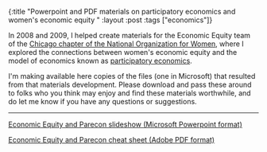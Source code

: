 {:title "Powerpoint and PDF materials on participatory economics and women's economic equity "
:layout :post
:tags  ["economics"]}

In 2008 and 2009, I helped create materials for the Economic Equity team of
the [Chicago chapter of the National Organization for Women](http://www.chicagonow.org), where I explored the connections
between women's economic equity and the model of economics known as [participatory economics](http://www.parecon.org).  
  
I'm making available here copies of the files (one in Microsoft) that resulted
from that materials development. Please download and pass these around to
folks who you think may enjoy and find these materials worthwhile, and do let
me know if you have any questions or suggestions.  
  
----  
  
[Economic Equity and Parecon slideshow (Microsoft Powerpoint format)](http://www.szcz.org/img/economic_equity_parecon_v1.ppt)  
  
[Economic Equity and Parecon cheat sheet (Adobe PDF format)](http://www.szcz.org/img/womens_econ_equity_and_parecon.pdf) 

